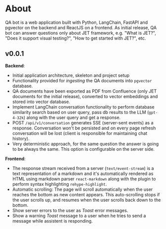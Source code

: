 # About

QA bot is a web application built with Python, LangChain, FastAPI and pgvector on the backend and ReactJS on a frontend. As initial release, QA bot can answer questions only about JET framework, e.g. "What is JET?", "Does it support visual testing?", "How to get started with JET?", etc.

## v0.0.1

**Backend**:

- Initial application architecture, skeleton and project setup
- Functionality provided for _ingesting_ the QA documents into `pgvector` database.
- QA documents have been exported as PDF from Confluence (only JET documents for the initial release), converted to vector embeddings and stored into vector database.
- Implement LangChain conversation functionality to perform database similarity search based on user query, pass db results to the LLM (`gpt-4-32k`) along with the user query and get a response.
- POST `/api/v1/conversation` generates SSE (server-sent events) as a response. Conversation won't be persisted and on every page refresh conversation will be lost (client is responsible for maintaining chat history).
- Very deterministic approach, for the same question the answer is going to be always the same. This option is configurable on the server side.

**Frontend**:

- The response stream received from a server (`text/event-stream`) is a text representation of a markdown and it's automatically rendered as HTML using markdown parser `react-markdown` along with the plugin to perform syntax highlighting `rehype-highlight`.
- Automatic scrolling: The page will scroll automatically when the user reaches the bottom as new content appears. This auto-scrolling stops if the user scrolls up, and resumes when the user scrolls back down to the bottom.
- Show server errors to the user as _Toast_ error messages.
- Show a warning _Toast_ message to a user when he tries to send a message while assistent is responding.
